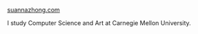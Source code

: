 [suannazhong.com](https://suannazhong.com/)

I study Computer Science and Art at Carnegie Mellon University.
